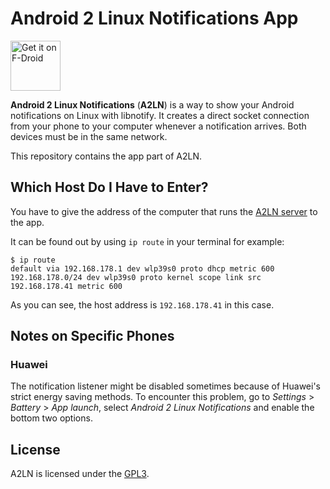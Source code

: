 # Android 2 Linux Notifications App
[<img src="https://fdroid.gitlab.io/artwork/badge/get-it-on.png" alt="Get it on F-Droid" height="80">](https://f-droid.org/packages/dev.patri9ck.a2ln/)

**Android 2 Linux Notifications** (**A2LN**) is a way to show your Android notifications on Linux with libnotify. It creates a direct socket connection from your phone to your computer whenever a notification arrives. Both devices must be in the same network.

This repository contains the app part of A2LN.

## Which Host Do I Have to Enter?
You have to give the address of the computer that runs the [A2LN server](https://github.com/patri9ck/a2ln-server) to the app.

It can be found out by using `ip route` in your terminal for example:
```
$ ip route
default via 192.168.178.1 dev wlp39s0 proto dhcp metric 600
192.168.178.0/24 dev wlp39s0 proto kernel scope link src 192.168.178.41 metric 600
```
As you can see, the host address is `192.168.178.41` in this case.
## Notes on Specific Phones
### Huawei
The notification listener might be disabled sometimes because of Huawei's strict energy saving methods. To encounter this problem, go to *Settings* > *Battery* > *App launch*, select *Android 2 Linux Notifications* and enable the bottom two options.
## License
A2LN is licensed under the [GPL3](LICENSE).
